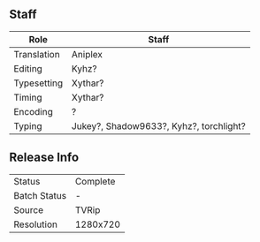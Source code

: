 ## Staff

| Role        | Staff                                   |
|-------------|-----------------------------------------|
| Translation | Aniplex                                 |
| Editing     | Kyhz?                                   |
| Typesetting | Xythar?                                 |
| Timing      | Xythar?                                 |
| Encoding    | ?                                       |
| Typing      | Jukey?, Shadow9633?, Kyhz?, torchlight? | 

## Release Info

|              |          |
|--------------|----------|
| Status       | Complete |
| Batch Status | -        |
| Source       | TVRip    |
| Resolution   | 1280x720 |
